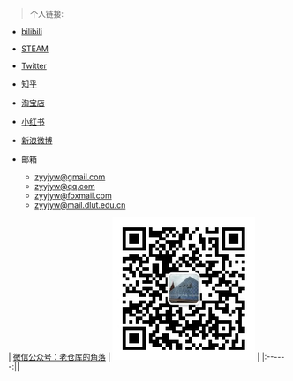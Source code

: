> 个人链接:

* [bilibili](https://space.bilibili.com/363122611)

<!-- * [豆瓣](https://www.douban.com/people/193538245/?_i=0604220lY7wWU_) -->

<!-- * [Facebook](https://www.facebook.com/HuaJiZyy/) -->

* [STEAM](https://steamcommunity.com/id/zyyjyw/)

* [Twitter](https://twitter.com/HuaJiZyy)

* [知乎](https://www.zhihu.com/people/zyy-50-79)

* [淘宝店](https://shop210292260.taobao.com/)

* [小红书](https://www.xiaohongshu.com/user/profile/5fe8160f00000000010006e1)

* [新浪微博](https://weibo.com/u/6458074209)

* 邮箱  
    * zyyjyw@gmail.com  
    * zyyjyw@qq.com  
    * zyyjyw@foxmail.com  
    * zyyjyw@mail.dlut.edu.cn  


| [微信公众号：老仓库的角落](https://mp.weixin.qq.com/mp/profile_ext?action=home&__biz=MzkxMDEzNDgwMg==&scene=124#wechat_redirect) | ![QRcode](wechat.jpg ':size=30%') |
|:------:||